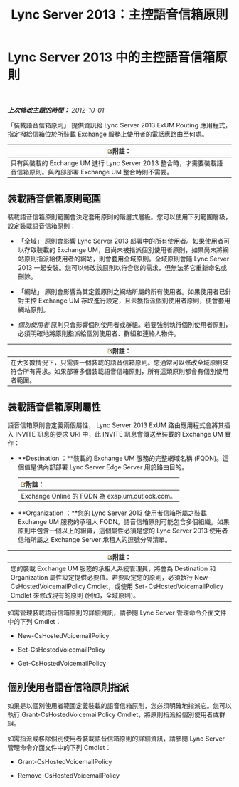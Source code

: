 ﻿---
title: Lync Server 2013：主控語音信箱原則
TOCTitle: 主控語音信箱原則
ms:assetid: d62a35ed-cbe2-4f06-86b4-e192c18435c1
ms:mtpsurl: https://technet.microsoft.com/zh-tw/library/Gg398932(v=OCS.15)
ms:contentKeyID: 49292425
ms.date: 08/10/2015
mtps_version: v=OCS.15
ms.translationtype: HT
---

# Lync Server 2013 中的主控語音信箱原則

 

_**上次修改主題的時間：** 2012-10-01_

「裝載語音信箱原則」 提供資訊給 Lync Server 2013 ExUM Routing 應用程式，指定撥給信箱位於所裝載 Exchange 服務上使用者的電話應路由至何處。

<table>
<thead>
<tr class="header">
<th><img src="images/Gg398811.note(OCS.15).gif" title="note" alt="note" />附註：</th>
</tr>
</thead>
<tbody>
<tr class="odd">
<td>只有與裝載的 Exchange UM 進行 Lync Server 2013 整合時，才需要裝載語音信箱原則。與內部部署 Exchange UM 整合時則不需要。</td>
</tr>
</tbody>
</table>


## 裝載語音信箱原則範圍

裝載語音信箱原則範圍會決定套用原則的階層式層級。您可以使用下列範圍層級，設定裝載語音信箱原則：

  - 「全域」 原則會影響 Lync Server 2013 部署中的所有使用者。如果使用者可以存取裝載的 Exchange UM，且尚未被指派個別使用者原則，如果尚未將網站原則指派給使用者的網站，則會套用全域原則。全域原則會隨 Lync Server 2013 一起安裝。您可以修改該原則以符合您的需求，但無法將它重新命名或刪除。

  - 「網站」 原則會影響為其定義原則之網站所屬的所有使用者。如果使用者已針對主控 Exchange UM 存取進行設定，且未獲指派個別使用者原則，便會套用網站原則。

  - *個別使用者* 原則只會影響個別使用者或群組。若要強制執行個別使用者原則，必須明確地將原則指派給個別使用者、群組和連絡人物件。

<table>
<thead>
<tr class="header">
<th><img src="images/Gg398811.note(OCS.15).gif" title="note" alt="note" />附註：</th>
</tr>
</thead>
<tbody>
<tr class="odd">
<td>在大多數情況下，只需要一個裝載的語音信箱原則。您通常可以修改全域原則來符合所有需求。如果部署多個裝載語音信箱原則，所有這類原則都會有個別使用者範圍。</td>
</tr>
</tbody>
</table>


## 裝載語音信箱原則屬性

語音信箱原則會定義兩個屬性， Lync Server 2013 ExUM 路由應用程式會將其插入 INVITE 訊息的要求 URI 中，此 INVITE 訊息會傳送至裝載的 Exchange UM 實作：

  - **Destination ：**裝載的 Exchange UM 服務的完整網域名稱 (FQDN)。這個值是供內部部署 Lync Server Edge Server 用於路由目的。
    
    <table>
    <thead>
    <tr class="header">
    <th><img src="images/Gg398811.note(OCS.15).gif" title="note" alt="note" />附註：</th>
    </tr>
    </thead>
    <tbody>
    <tr class="odd">
    <td>Exchange Online 的 FQDN 為 exap.um.outlook.com。</td>
    </tr>
    </tbody>
    </table>


  - **Organization ：**您的 Lync Server 2013 使用者信箱所屬之裝載 Exchange UM 服務的承租人 FQDN。語音信箱原則可能包含多個組織。如果原則中包含一個以上的組織，這個屬性必須是您的 Lync Server 2013 使用者信箱所屬之 Exchange Server 承租人的逗號分隔清單。

<table>
<thead>
<tr class="header">
<th><img src="images/Gg398811.note(OCS.15).gif" title="note" alt="note" />附註：</th>
</tr>
</thead>
<tbody>
<tr class="odd">
<td>您的裝載 Exchange UM 服務的承租人系統管理員，將會為 Destination 和 Organization 屬性設定提供必要值。若要設定您的原則，必須執行 New-CsHostedVoicemailPolicy Cmdlet，或使用 Set-CsHostedVoicemailPolicy Cmdlet 來修改現有的原則 (例如，全域原則)。</td>
</tr>
</tbody>
</table>


如需管理裝載語音信箱原則的詳細資訊，請參閱 Lync Server 管理命令介面文件中的下列 Cmdlet：

  - New-CsHostedVoicemailPolicy

  - Set-CsHostedVoicemailPolicy

  - Get-CsHostedVoicemailPolicy

## 個別使用者語音信箱原則指派

如果是以個別使用者範圍定義裝載的語音信箱原則，您必須明確地指派它。您可以執行 Grant-CsHostedVoicemailPolicy Cmdlet，將原則指派給個別使用者或群組。

如需指派或移除個別使用者裝載語音信箱原則的詳細資訊，請參閱 Lync Server 管理命令介面文件中的下列 Cmdlet：

  - Grant-CsHostedVoicemailPolicy

  - Remove-CsHostedVoicemailPolicy

